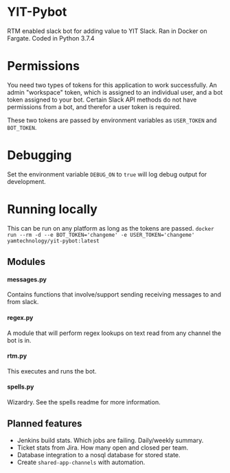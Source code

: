 # YIT-Pybot
RTM enabled slack bot for adding value to YIT Slack. Ran in Docker on Fargate. Coded in Python 3.7.4

# Permissions
You need two types of tokens for this application to work successfully. An admin "workspace" token, which is assigned 
to an individual user, and a bot token assigned to your bot. Certain Slack API methods do not have permissions from a
bot, and therefor a user token is required. 

These two tokens are passed by environment variables as `USER_TOKEN` and `BOT_TOKEN`.

# Debugging
Set the environment variable `DEBUG_ON` to `true` will log debug output for development. 

# Running locally
This can be run on any platform as long as the tokens are passed.
`docker run --rm -d --e BOT_TOKEN='changeme' -e USER_TOKEN='changeme' yamtechnology/yit-pybot:latest`

## Modules
#### messages.py
Contains functions that involve/support sending receiving messages to and from slack. 

#### regex.py
A module that will perform regex lookups on text read from any channel the bot is in. 

#### rtm.py
This executes and runs the bot. 

#### spells.py
Wizardry. See the spells readme for more information.

## Planned features
* Jenkins build stats. Which jobs are failing. Daily/weekly summary. 
* Ticket stats from Jira. How many open and closed per team.
* Database integration to a nosql database for stored state.
* Create `shared-app-channels` with automation. 